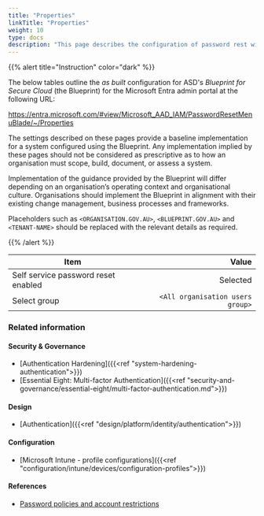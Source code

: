 ```yaml
---
title: "Properties"
linkTitle: "Properties"
weight: 10
type: docs
description: "This page describes the configuration of password rest within Microsoft Entra ID associated with systems built according to the guidance provided by ASD's Blueprint for Secure Cloud."
---
```


{{% alert title="Instruction" color="dark" %}}

The below tables outline the *as built* configuration for ASD's *Blueprint for Secure Cloud* (the Blueprint) for the Microsoft Entra admin portal at the following URL:

<https://entra.microsoft.com/#view/Microsoft_AAD_IAM/PasswordResetMenuBlade/~/Properties>

The settings described on these pages provide a baseline implementation for a system configured using the Blueprint. Any implementation implied by these pages should not be considered as prescriptive as to how an organisation must scope, build, document, or assess a system.

Implementation of the guidance provided by the Blueprint will differ depending on an organisation’s operating context and organisational culture. Organisations should implement the Blueprint in alignment with their existing change management, business processes and frameworks.

Placeholders such as `<ORGANISATION.GOV.AU>`, `<BLUEPRINT.GOV.AU>` and `<TENANT-NAME>` should be replaced with the relevant details as required.

{{% /alert %}}

| Item                                |                            Value |
| ----------------------------------- | -------------------------------: |
| Self service password reset enabled |                         Selected |
| Select group                        | `<All organisation users group>` |

### Related information

#### Security & Governance

* [Authentication Hardening]({{<ref "system-hardening-authentication">}})
* [Essential Eight: Multi-factor Authentication]({{<ref "security-and-governance/essential-eight/multi-factor-authentication.md">}})
  
#### Design

* [Authentication]({{<ref "design/platform/identity/authentication">}})
  
#### Configuration

* [Microsoft Intune - profile configurations]({{<ref "configuration/intune/devices/configuration-profiles">}})

#### References

* [Password policies and account restrictions](https://learn.microsoft.com/entra/identity/authentication/concept-sspr-policy#administrator-password-policy-differences)

